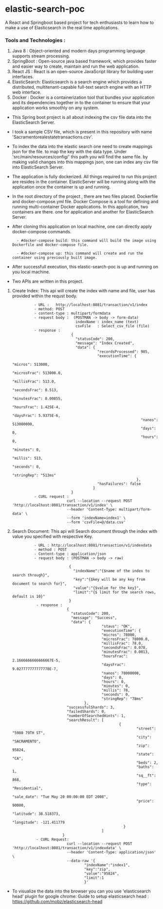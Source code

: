 # elastic-search-poc

A React and Springboot based project for tech enthusiasts to learn how to make a use of Elasticsearch in the real time applications.

### Tools and Technologies : 
 1. Java 8 : Object-oriented and modern days programming language supports stream processing. 
 2. SpringBoot : Open-source java based framework, which provides faster and easier way to create, maintain and run the web application. 
 3. React JS : React is an open-source JavaScript library for building user interfaces.
 4. ElasticSearch: Elasticsearch is a search engine which provides a distributed, multitenant-capable full-text search engine with an HTTP web interface. 
 5. Docker : Docker is a containerization tool that bundles your application and its dependencies together in to the container to ensure that your application works smoothly on any system.
        
- This Spring boot project is all about indexing the csv file data into the ElasticSearch Server.

- I took a sample CSV file, which is present in this repository with name 'Sacramentorealestatetransactions.csv'.

- To index the data into the elastic search one need to create mappings json for the file. to map the key with the data type. Under 'src/main/resources/config/' this path you will   find the same file. by making valid changes into this mappings json, one can index any csv file into ElasticSearch Server.

- The application is fully dockerized. All things required to run this project are resides in the container. ElasticServer will be running along with the application           once the container is up and running.

- In the root directory of the project , there are two files placed. Dockerfile and docker-compose.yml file. Docker Compose is a tool for defining and running multi-container       Docker applications. In this application, two containers are there. one for application and another for ElasticSearch Server.

- After cloning this application on local machine, one can directly apply docker-compose commands.

        - #docker-compose build: this command will build the image using Dockerfile and docker-compose file. 
      
        - #docker-compose up: this command will create and run the container using previously built image.
       
- After successfull execution, this elastic-search-poc is up and running on you local machine.

- Two APIs are written in this project.

1. Create Index: This api will create the index with name and file, user has provided within the requst body.

                 - URL :   http://localhost:8081/transaction/v1/index
                 - method: POST
                 - content-type : multipart/formdata
                 - request body :  (POSTMAN -> body -> form-data)
                                    indexName : index_name (text)
                                    csvFile   : Select_csv_file (file)
                 - response :  
                                  {
                                    "statusCode": 200,
                                    "message": "Index Created",
                                    "data": {
                                              "recordsProcessed": 985,
                                              "executionTime": {
                                                                  "micros": 513000,
                                                                  "microsFrac": 513000.0,
                                                                  "millisFrac": 513.0,
                                                                  "secondsFrac": 0.513,
                                                                  "minutesFrac": 0.00855,
                                                                  "hoursFrac": 1.425E-4,
                                                                  "daysFrac": 5.9375E-6,
                                                                  "nanos": 513000000,
                                                                  "days": 0,
                                                                  "hours": 0,
                                                                  "minutes": 0,
                                                                  "millis": 513,
                                                                  "seconds": 0,
                                                                  "stringRep": "513ms"
                                                                },
                                              "hasFailures": false
                                            }
                                  }
                 - CURL request :               
                                curl --location --request POST 'http://localhost:8081/transaction/v1/index' \
                                --header 'Content-Type: multipart/form-data' \
                                --form 'indexName=index1' \
                                --form 'csvFile=@/data.csv'
                        
2. Search Document: This api will Search document through the index with value you specified with respective Key.

                 - URL : http://localhost:8081/transaction/v1/indexdata
                 - method : POST
                 - Content-type : application/json
                 - request body : (POSTMAN -> body -> raw)
                                        
                                 {
                                   "indexName":"{$name of the index to search through}", 
                                   "key":"{$key will be any key from document to search for}", 
                                   "value":"{$value for the key}", 
                                   "limit":"{$ limit for the search rows, default is 10}"
                                 }          
                  - response : 
                                {
                                  "statusCode": 200,
                                  "message": "Success",
                                  "data": {
                                                "staus": "OK",
                                                "executionTime": {
                                                "micros": 78000,
                                                "microsFrac": 78000.0,
                                                "millisFrac": 78.0,
                                                "secondsFrac": 0.078,
                                                "minutesFrac": 0.0013,
                                                "hoursFrac": 2.1666666666666667E-5,
                                                "daysFrac": 9.027777777777778E-7,
                                                "nanos": 78000000,
                                                "days": 0,  
                                                "hours": 0,
                                                "minutes": 0,
                                                "millis": 78,
                                                "seconds": 0,
                                                "stringRep": "78ms"
                                        },
                                "successfulShards": 3,
                                "failedShards": 0,
                                "numberOfSearchedHints": 1,
                                "searchResult": [
                                                        {
                                                                "street": "5980 79TH ST",
                                                                "city": "SACRAMENTO",
                                                                "zip": 95824,
                                                                "state": "CA",
                                                                "beds": 2,
                                                                "baths": 1,
                                                                "sq__ft": 868,
                                                                "type": "Residential",
                                                                "sale_date": "Tue May 20 00:00:00 EDT 2008",
                                                                "price": 90000,
                                                                "latitude": 38.518373,
                                                                "longitude": -121.411779
                                                          }   
                                                ]
                              }  
                  - CURL Request:      
                                curl --location --request POST 'http://localhost:8081/transaction/v1/indexdata' \
                                --header 'Content-Type: application/json' \
                                --data-raw '{
                                        "indexName":"index1",
                                        "key":"zip",
                                        "value":"95824",
                                        "limit":1
                                        }'       

- To visualize the data into the browser you can you use 'elasticsearch head' plugin for google chrome:
        Guide to setup elasticsearch head  : https://github.com/mobz/elasticsearch-head
                        
  


                                    
                   
                                                              
                              
                                    
                                    
                  
               
                  






